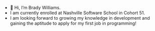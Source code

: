 - 👋 Hi, I’m Brady Williams.
- I am currently enrolled at Nashville Software School in Cohort 51.
- I am looking forward to growing my knowledge in development and gaining the aptitude to apply for my first job in programming!

